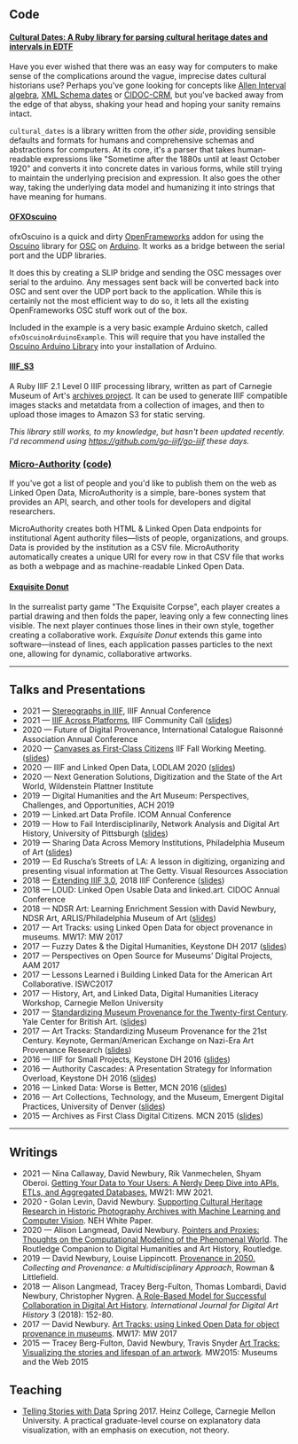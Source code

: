 

## Code

#### [Cultural Dates: **A Ruby library for parsing cultural heritage dates and intervals in EDTF**](https://www.github.com/arttracks/cultural_dates)


Have you ever wished that there was an easy way for computers to make sense of the complications around the vague, imprecise dates cultural historians use?  Perhaps you've gone looking for concepts like [Allen Interval algebra](https://en.wikipedia.org/wiki/Allen%27s_interval_algebra), [XML Schema dates](https://www.w3.org/TR/xmlschema-2/) or [CIDOC-CRM](http://www.cidoc-crm.org), but you've backed away from the edge of that abyss, shaking your head and hoping your sanity remains intact.

`cultural_dates` is a library written from the *other side*, providing sensible defaults and formats for humans and comprehensive schemas and abstractions for computers.  At its core, it's a parser that takes human-readable expressions like "Sometime after the 1880s until at least October 1920" and converts it into concrete dates in various forms, while still trying to maintain the underlying precision and expression.  It also goes the other way, taking the underlying data model and humanizing it into strings that have meaning for humans.


#### [OFXOscuino](https://github.com/workergnome/ofxOscuino)

ofxOscuino is a quick and dirty [OpenFrameworks](http://openframeworks.cc) addon for using the [Oscuino](http://cnmat.berkeley.edu/oscuino) library for [OSC](http://opensoundcontrol.org) on [Arduino](http://www.arduino.cc).  It works as a bridge between the serial port and the UDP libraries.

It does this by creating a SLIP bridge and sending the OSC messages over serial to the arduino.  Any messages sent back will be converted back into OSC and sent over the UDP port back to the application.  While this is certainly not the most efficient way to do so, it lets all the existing OpenFrameworks OSC stuff work out of the box.

Included in the example is a very basic example Arduino sketch, called `ofxOscuinoArduinoExample`.  This will require that you have installed the [Oscuino Arduino Library](https://github.com/CNMAT/OSC) into your installation of Arduino.


#### [IIIF_S3](https://www.github.com/cmoa/iiif_s3)

A Ruby IIIF 2.1 Level 0 IIIF processing library, written as part of Carnegie Museum of Art's [archives project](https://records.cmoa.org).  It can be used to generate IIIF compatible images stacks and metatdata from a collection of images, and then to upload those images to Amazon S3 for static serving.

_This library still works, to my knowledge, but hasn't been updated recently.  I'd recommend using <https://github.com/go-iiif/go-iiif> these days._

### [Micro-Authority](http://microauthority.museumprovenance.org)  [(code)](https://www.github.com/arttracks/microauthority)

If you've got a list of people and you'd like to publish them on the web as Linked Open Data, MicroAuthority is a simple, bare-bones system that provides an API, search, and other tools for developers and digital researchers.

MicroAuthority creates both HTML & Linked Open Data endpoints for institutional Agent authority files—lists of people, organizations, and groups. Data is provided by the institution as a CSV file. MicroAuthority automatically creates a unique URI for every row in that CSV file that works as both a webpage and as machine-readable Linked Open Data.

#### [Exquisite Donut](https://github.com/workergnome/exquisite_donut)

In the surrealist party game "The Exquisite Corpse", each player creates a partial drawing and then folds the paper, leaving only a few connecting lines visible. The next player continues those lines in their own style, together creating a collaborative work.  _Exquisite Donut_ extends this game into software—instead of lines, each application passes particles to the next one, allowing for dynamic, collaborative artworks.



---

## Talks and Presentations
* 2021 — [Stereographs in IIIF](https://youtu.be/IOPZ5Gx-sH8?t=1071), IIIF Annual Conference
* 2021 — [IIIF Across Platforms](https://www.youtube.com/watch?v=Qc66Jm-IzhQ), IIIF Community Call ([slides](https://www.slideshare.net/workergnome/iiif-across-platforms-iiif-community-call-january-2021))
* 2020 — Future of Digital Provenance, International Catalogue Raisonné Association Annual Conference
* 2020 — [Canvases as First-Class Citizens](https://www.youtube.com/watch?v=E1tta7dDGao) IIF Fall Working Meeting. ([slides](https://www.slideshare.net/workergnome/iiif-canvases-as-first-class-citizens))
* 2020 — IIIF and Linked Open Data, LODLAM 2020 ([slides](https://www.slideshare.net/workergnome/iiif-and-linked-open-data-lodlam-2020))
* 2020 — Next Generation Solutions, Digitization and the State of the Art World, Wildenstein Plattner Institute
* 2019 — Digital Humanities and the Art Museum: Perspectives, Challenges, and Opportunities, ACH 2019
* 2019 — Linked.art Data Profile. ICOM Annual Conference
* 2019 — How to Fail Interdisciplinarily, Network Analysis and Digital Art History, University of Pittsburgh ([slides](https://www.slideshare.net/workergnome/how-to-fail-interdisciplinarily))
* 2019 — Sharing Data Across Memory Institutions, Philadelphia Museum of Art ([slides](https://www.slideshare.net/workergnome/sharing-data-across-memory-institutions))
* 2019 — Ed Ruscha’s Streets of LA: A lesson in digitizing, organizing and presenting visual information at The Getty. Visual Resources Association
* 2018 — [Extending IIIF 3.0](https://iiif.io/event/2018/washington/program/paper-56/), 2018 IIIF Conference ([slides](https://www.slideshare.net/workergnome/extending-iiif-30))
* 2018 — LOUD: Linked Open Usable Data and linked.art. CIDOC Annual Conference
* 2018 — NDSR Art: Learning Enrichment Session with David Newbury, NDSR Art, ARLIS/Philadelphia Museum of Art ([slides](https://www.slideshare.net/workergnome/ndsr-learning-enrichment-data-models-and-linked-data))
* 2017 — Art Tracks: using Linked Open Data for object provenance in museums. MW17: MW 2017
* 2017 — Fuzzy Dates & the Digital Humanities, Keystone DH 2017 ([slides](https://www.slideshare.net/workergnome/fuzzy-dates-the-digital-humanities))
* 2017 — Perspectives on Open Source for Museums’ Digital Projects, AAM 2017
* 2017 — Lessons Learned i Building Linked Data for the American Art Collaborative. ISWC2017
* 2017 — History, Art, and Linked Data, Digital Humanities Literacy Workshop, Carnegie Mellon University
* 2017 — [Standardizing Museum Provenance for the Twenty-first Century](https://britishart.yale.edu/videos/standardizing-museum-provenance-twenty-first-century). Yale Center for British Art. ([slides](https://www.slideshare.net/workergnome/21st-century-provenance-lessons-learned-building-art-tracks))
* 2017 — Art Tracks: Standardizing Museum Provenance for the 21st Century. Keynote, German/American Exchange on Nazi-Era Art Provenance Research ([slides](https://www.slideshare.net/workergnome/art-tracks-from-provenance-to-structured-data))
* 2016 — IIIF for Small Projects, Keystone DH 2016 ([slides](https://www.slideshare.net/workergnome/iiif-for-small-projects))
* 2016 — Authority Cascades: A Presentation Strategy for Information Overload, Keystone DH 2016 ([slides](https://www.slideshare.net/workergnome/authority-cascades-a-presentation-strategy-for-linked-open-data))
* 2016 — Linked Data: Worse is Better, MCN 2016 ([slides](https://www.slideshare.net/workergnome/linked-data-worse-is-better))
* 2016 — Art Collections, Technology, and the Museum, Emergent Digital Practices, University of Denver ([slides](https://www.slideshare.net/workergnome/art-collections-technology-and-the-museum))
* 2015 — Archives as First Class Digital Citizens. MCN 2015 ([slides](https://www.slideshare.net/workergnome/archives-as-first-class-digital-citizens))


---

## Writings

* 2021 — Nina Callaway, David Newbury, Rik Vanmechelen, Shyam Oberoi. [Getting Your Data to Your Users: A Nerdy Deep Dive into APIs, ETLs, and Aggregated Databases.](https://mw21.museweb.net/paper/getting-your-data-to-your-users-a-nerdy-deep-dive-into-apis-etls-and-aggregated-databases/) MW21: MW 2021.
* 2020 - Golan Levin, David Newbury. [Supporting Cultural Heritage Research in Historic Photography Archives with Machine Learning and Computer Vision](https://securegrants.neh.gov/publicquery/Download.aspx?data=EbwGdSyLkD7zoB3W75cvd%2bXST%2bWypC%2bleG9W%2flvPQXApSV6nyMDRkXikBqhfsUwNEcVeMZz6%2fl%2fOb13LV5pCCQWUW3jOpPKQDbOVAsO8KCRB0VIKxWws61fHUF8R%2fhL6ulEe%2bq9b4tnMEwhR4cQoOq3HyeMLqm6O).  NEH White Paper.
* 2020 — Alison Langmead, David Newbury. [Pointers and Proxies: Thoughts on the Computational Modeling of the Phenomenal World](https://www.taylorfrancis.com/chapters/edit/10.4324/9780429505188-31/pointers-proxies-alison-langmead-david-newbury). The Routledge Companion to Digital Humanities and Art History, Routledge.
* 2019 — David Newbury, Louise Lippincott. [Provenance in 2050.](https://rowman.com/ISBN/9781538127575/Collecting-and-Provenance-A-Multidisciplinary-Approach) _Collecting and Provenance: a Multidisciplinary Approach_, Rowman & Littlefield.
* 2018 — Alison Langmead, Tracey Berg-Fulton, Thomas Lombardi, David Newbury, Christopher Nygren. [A Role-Based Model for Successful Collaboration in Digital Art History](https://journals.ub.uni-heidelberg.de/index.php/dah/article/view/34297). _International Journal for Digital Art History_ 3 (2018): 152-80.
* 2017 —  David Newbury. [Art Tracks: using Linked Open Data for object provenance in museums](https://mw17.mwconf.org/paper/art-tracks-using-linked-open-data-for-object-provenance-in-museums/). MW17: MW 2017
* 2015 — Tracey Berg-Fulton, David Newbury, Travis Snyder [Art Tracks: Visualizing the stories and lifespan of an artwork](https://mw2015.museumsandtheweb.com/paper/art-tracks-visualizing-the-stories-and-lifespan-of-an-artwork/). MW2015: Museums and the Web 2015

## Teaching

* [Telling Stories with Data](http://datastories.davidnewbury.com/) Spring 2017. Heinz College, Carnegie Mellon University.  A practical graduate-level course on explanatory data visualization, with an emphasis on execution, not theory.